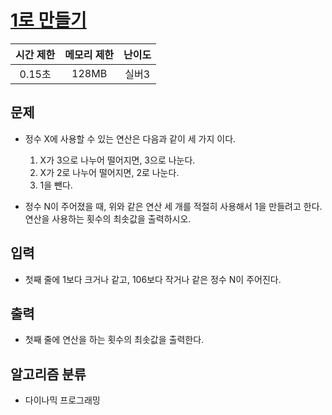 # [1로 만들기](https://www.acmicpc.net/problem/1463)

|시간 제한|메모리 제한|난이도|
|:-------:|:---------:|:---:|
|0.15초|128MB|실버3|

## 문제
- 정수 X에 사용할 수 있는 연산은 다음과 같이 세 가지 이다.

    1. X가 3으로 나누어 떨어지면, 3으로 나눈다.
    2. X가 2로 나누어 떨어지면, 2로 나눈다.
    3. 1을 뺀다.

- 정수 N이 주어졌을 때, 위와 같은 연산 세 개를 적절히 사용해서 1을 만들려고 한다. 연산을 사용하는 횟수의 최솟값을 출력하시오.

## 입력
- 첫째 줄에 1보다 크거나 같고, 106보다 작거나 같은 정수 N이 주어진다.

## 출력
- 첫째 줄에 연산을 하는 횟수의 최솟값을 출력한다.


## 알고리즘 분류
- 다이나믹 프로그래밍
